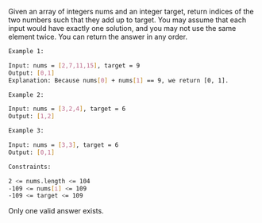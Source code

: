 Given an array of integers nums and an integer target, return indices of the two numbers such that they add up to target.
You may assume that each input would have exactly one solution, and you may not use the same element twice.
You can return the answer in any order.

```bash
Example 1:

Input: nums = [2,7,11,15], target = 9
Output: [0,1]
Explanation: Because nums[0] + nums[1] == 9, we return [0, 1].
```
```bash
Example 2:

Input: nums = [3,2,4], target = 6
Output: [1,2]
```
```bash
Example 3:

Input: nums = [3,3], target = 6
Output: [0,1]
```

```bash
Constraints:

2 <= nums.length <= 104
-109 <= nums[i] <= 109
-109 <= target <= 109
```

Only one valid answer exists.
